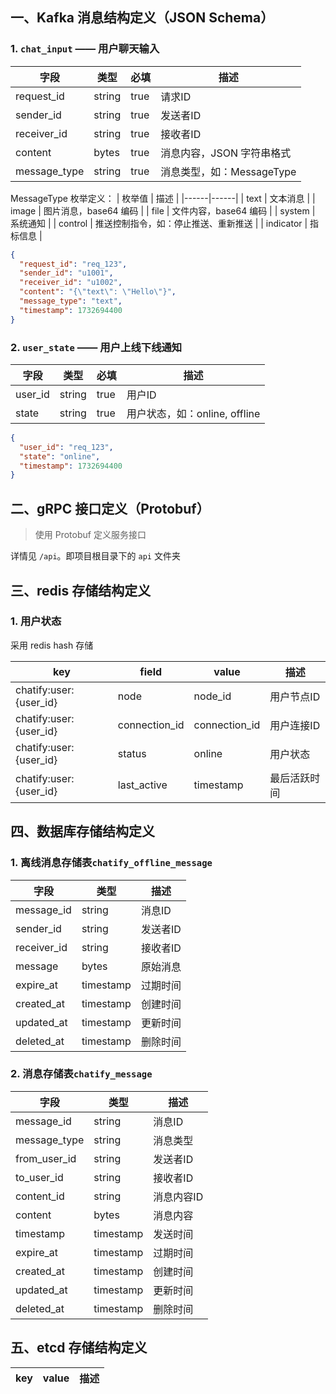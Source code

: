 
## 一、Kafka 消息结构定义（JSON Schema）

### 1. `chat_input` —— 用户聊天输入

| 字段 | 类型 | 必填 | 描述 |
|------|------|-----|------|
| request_id | string | true | 请求ID |
| sender_id | string | true | 发送者ID |
| receiver_id | string | true | 接收者ID |
| content | bytes | true | 消息内容，JSON 字符串格式 |
| message_type | string | true | 消息类型，如：MessageType |

MessageType 枚举定义：
| 枚举值 | 描述 | 
|------|------|
| text | 文本消息 |
| image |  图片消息，base64 编码 |
| file | 文件内容，base64 编码 |
| system | 系统通知 |
| control | 推送控制指令，如：停止推送、重新推送 |
| indicator | 指标信息 |


``` json
{
  "request_id": "req_123",
  "sender_id": "u1001",
  "receiver_id": "u1002",
  "content": "{\"text\": \"Hello\"}",
  "message_type": "text",
  "timestamp": 1732694400
}
```


### 2. `user_state` —— 用户上线下线通知

| 字段 | 类型 | 必填 | 描述 |
|------|------|-----|------|
| user_id | string | true | 用户ID |
| state | string | true | 用户状态，如：online, offline |



``` json
{
  "user_id": "req_123",
  "state": "online",
  "timestamp": 1732694400
}
```


## 二、gRPC 接口定义（Protobuf）

> 使用 Protobuf 定义服务接口

详情见 `/api`。即项目根目录下的 `api` 文件夹


## 三、redis 存储结构定义

### 1. 用户状态

采用 redis hash 存储

| key | field | value | 描述 |
|------|------|------|------|
| chatify:user:{user_id} | node | node_id | 用户节点ID |
| chatify:user:{user_id} | connection_id | connection_id | 用户连接ID |
| chatify:user:{user_id} | status | online | 用户状态 |
| chatify:user:{user_id} | last_active | timestamp | 最后活跃时间 |


## 四、数据库存储结构定义

### 1. 离线消息存储表`chatify_offline_message`
| 字段 | 类型 | 描述 |
|------|------|------|
| message_id | string | 消息ID |
| sender_id | string | 发送者ID |
| receiver_id | string | 接收者ID |
| message | bytes | 原始消息 |
| expire_at | timestamp | 过期时间 |
| created_at | timestamp | 创建时间 |
| updated_at | timestamp | 更新时间 |
| deleted_at | timestamp | 删除时间 |


### 2. 消息存储表`chatify_message`
| 字段 | 类型 | 描述 |
|------|------|------|
| message_id | string | 消息ID |
| message_type | string | 消息类型 |
| from_user_id | string | 发送者ID |
| to_user_id | string | 接收者ID |
| content_id | string | 消息内容ID |
| content | bytes | 消息内容 |
| timestamp | timestamp | 发送时间 |
| expire_at | timestamp | 过期时间 |
| created_at | timestamp | 创建时间 |
| updated_at | timestamp | 更新时间 |
| deleted_at | timestamp | 删除时间 |

## 五、etcd 存储结构定义

| key | value | 描述 |
|------|------|------|

